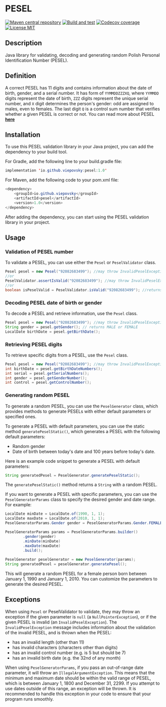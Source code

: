 # PESEL
[![Maven central repository](https://img.shields.io/maven-central/v/io.github.viepovsky/pesel?style=plastic&versionPrefix=2.0.0)](https://central.sonatype.com/artifact/io.github.viepovsky/pesel/2.0.0/overview)
[![Build and test](https://img.shields.io/github/actions/workflow/status/viepovsky/PESEL/gradle.yml?style=plastic)](https://github.com/viepovsky/PESEL/actions/workflows/gradle.yml)
[![Codecov coverage](https://img.shields.io/codecov/c/github/viepovsky/PESEL?style=plastic)](https://codecov.io/github/viepovsky/PESEL)
[![License MIT](https://img.shields.io/github/license/viepovsky/PESEL?style=plastic)](https://github.com/viepovsky/PESEL/blob/master/LICENSE)

## Description

Java library for validating, decoding and generating random Polish Personal Identification Number (PESEL).

## Definition

A correct PESEL has 11 digits and contains information about the date of birth, gender, and a serial number.
It has form of `YYMMDDZZZXQ`, where `YYMMDD` digits represent the date of birth, `ZZZ` digits represent the unique serial number,
and `X` digit determines the person's gender: odd are assigned to males, even to females.
The last digit `Q` is a control sum number that verifies whether a given PESEL is correct or not.
You can read more about PESEL [**here**](https://en.wikipedia.org/wiki/PESEL)


## Installation

To use this PESEL validation library in your Java project, you can add the dependency to your build tool.

For Gradle, add the following line to your build.gradle file:

```java
implementation 'io.github.viepovsky:pesel:1.0'
```

For Maven, add the following code to your pom.xml file:

```java
<dependency>
    <groupId>io.github.viepovsky</groupId>
    <artifactId>pesel</artifactId>
    <version>1.0</version>
</dependency>
```

After adding the dependency, you can start using the PESEL validation library in your project.

## Usage

### Validation of PESEL number

To validate a PESEL, you can use either the `Pesel` or `PeselValidator` class.

```java
Pesel pesel = new Pesel("92082683499"); //may throw InvalidPeselException
//or
PeselValidator.assertIsValid("92082683499"); //may throw InvalidPeselException
//or
boolean isPeselValid = PeselValidator.isValid("92082683499"); //returns true or false
```

### Decoding PESEL date of birth or gender

To decode a PESEL and retrieve information, use the `Pesel` class.

```java
Pesel pesel = new Pesel("92082683499"); //may throw InvalidPeselException
String gender = pesel.getGender(); // returns MALE or FEMALE
LocalDate birthDate = pesel.getBirthDate();
```

### Retrieving PESEL digits

To retrieve specific digits from a PESEL, use the `Pesel` class.

```java
Pesel pesel = new Pesel("92082683499"); //may throw InvalidPeselException
int birthDate = pesel.getBirthDateNumbers();
int serial = pesel.getSerialNumbers();
int gender = pesel.getGenderNumber();
int control = pesel.getControlNumber();
```

### Generating random PESEL

To generate a random PESEL, you can use the `PeselGenerator` class, which provides methods to generate PESELs with either default parameters or specified ones.

To generate a PESEL with default parameters, you can use the static method `generatePeselStatic()`, which generates a PESEL with the following default parameters:

- Random gender
- Date of birth between today's date and 100 years before today's date.

Here is an example code snippet to generate a PESEL with default parameters:

```java
String generatedPesel = PeselGenerator.generatePeselStatic();
```
The `generatePeselStatic()` method returns a `String` with a random PESEL.

If you want to generate a PESEL with specific parameters, you can use the `PeselGeneratorParams` class to specify the desired gender and date range. For example:

```java
LocalDate minDate = LocalDate.of(1990, 1, 1); 
LocalDate maxDate = LocalDate.of(2010, 1, 1);
PeselGeneratorParams.Gender gender = PeselGeneratorParams.Gender.FEMALE;

PeselGeneratorParams params = PeselGeneratorParams.builder()
        .gender(gender)
        .minDate(minDate)
        .maxDate(maxDate)
        .build();
        
PeselGenerator peselGenerator = new PeselGenerator(params);
String generatedPesel = peselGenerator.generatePesel();
```

This will generate a random PESEL for a female person born between January 1, 1990 and January 1, 2010. You can customize the parameters to generate the desired PESEL.

## Exceptions

When using `Pesel` or PeselValidator to validate, they may throw an exception if the given parameter is `null` (a `NullPointerException`), or if the given PESEL is invalid (an `InvalidPeselException`).
The `InvalidPeselException` message includes information about the validation of the invalid PESEL, and is thrown when the PESEL:
- has an invalid length (other than 11)
- has invalid characters (characters other than digits)
- has an invalid control number (e.g. is 5 but should be 7)
- has an invalid birth date (e.g. the 32nd of any month)

When using `PeselGeneratorParams`, if you pass an out-of-range date parameter, it will throw an `IllegalArgumentException`.
This means that the minimum and maximum date should be within the valid range of PESEL, which is between January 1, 1800 and December 31, 2299. 
If you attempt to use dates outside of this range, an exception will be thrown. 
It is recommended to handle this exception in your code to ensure that your program runs smoothly.
